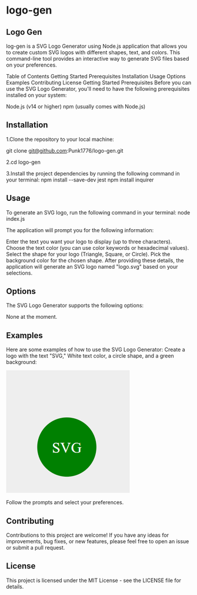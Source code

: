 # logo-gen

## Logo Gen
log-gen is a SVG Logo Generator using Node.js application that allows you to create custom SVG logos with different shapes, text, and colors. This command-line tool provides an interactive way to generate SVG files based on your preferences.

Table of Contents
Getting Started
Prerequisites
Installation
Usage
Options
Examples
Contributing
License
Getting Started
Prerequisites
Before you can use the SVG Logo Generator, you'll need to have the following prerequisites installed on your system:

Node.js (v14 or higher)
npm (usually comes with Node.js)
## Installation
1.Clone the repository to your local machine:

git clone git@github.com:Punk1776/logo-gen.git

2.cd logo-gen

3.Install the project dependencies by running the following command in your terminal: npm install --save-dev jest  npm install inquirer

## Usage
To generate an SVG logo, run the following command in your terminal:
node index.js

The application will prompt you for the following information:

Enter the text you want your logo to display (up to three characters).
Choose the text color (you can use color keywords or hexadecimal values).
Select the shape for your logo (Triangle, Square, or Circle).
Pick the background color for the chosen shape.
After providing these details, the application will generate an SVG logo named "logo.svg" based on your selections.

## Options
The SVG Logo Generator supports the following options:

None at the moment.
## Examples
Here are some examples of how to use the SVG Logo Generator:
Create a logo with the text "SVG," White text color, a circle shape, and a green background:

![Alt text](image.png)

Follow the prompts and select your preferences.

## Contributing
Contributions to this project are welcome! If you have any ideas for improvements, bug fixes, or new features, please feel free to open an issue or submit a pull request. 

## License
This project is licensed under the MIT License - see the LICENSE file for details.

